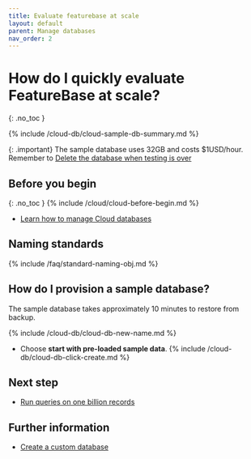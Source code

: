 ```yaml
---
title: Evaluate featurebase at scale
layout: default
parent: Manage databases
nav_order: 2
---
```


# How do I quickly evaluate FeatureBase at scale?
{: .no_toc }

{% include /cloud-db/cloud-sample-db-summary.md %}

{: .important}
The sample database uses 32GB and costs $1USD/hour. Remember to [Delete the database when testing is over](/docs/cloud/cloud-databases/cloud-db-delete)

## Before you begin
{: .no_toc }
{% include /cloud/cloud-before-begin.md %}
* [Learn how to manage Cloud databases](/docs/cloud/cloud-databases/cloud-db-manage)

## Naming standards

{% include /faq/standard-naming-obj.md %}

## How do I provision a sample database?

The sample database takes approximately 10 minutes to restore from backup.

{% include /cloud-db/cloud-db-new-name.md %}
* Choose **start with pre-loaded sample data**.
{% include /cloud-db/cloud-db-click-create.md %}

## Next step

* [Run queries on one billion records](/docs/sql-guide/examples/sql-eg-select/sql-eg-select-sample-db)

## Further information

* [Create a custom database](/docs/cloud/cloud-databases/cloud-db-create-custom/)
